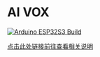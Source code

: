 # AI VOX

[![Arduino ESP32S3 Build](https://github.com/nulllaborg/ai_vox/actions/workflows/arduino_esp32s3_build.yml/badge.svg)](https://github.com/nulllaborg/ai_vox/actions/workflows/arduino_esp32s3_build.yml)

[点击此处链接前往查看相关说明](https://dcnmu33qx4fc.feishu.cn/docx/Lpy7dfEYAo04PzxJNI0ceTj5nxg)
